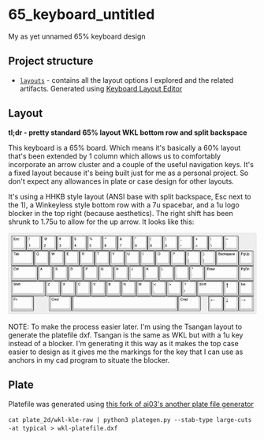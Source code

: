 # 65_keyboard_untitled

My as yet unnamed 65% keyboard design

## Project structure

- [`layouts`](layouts/) - contains all the layout options I explored and the related artifacts. Generated using [Keyboard Layout Editor](https://www.keyboard-layout-editor.com)

## Layout

**tl;dr - pretty standard 65% layout WKL bottom row and split backspace**

This keyboard is a 65% board. Which means it's basically a 60% layout that's been extended by 1 column which allows us to comfortably incorporate an arrow cluster and a couple of the useful navigation keys. It's a fixed layout because it's being built just for me as a personal project. So don't expect any allowances in plate or case design for other layouts.

It's using a HHKB style layout (ANSI base with split backspace, Esc next to the 1), a Winkeyless style bottom row with a 7u spacebar, and a 1u logo blocker in the top right (because aesthetics). The right shift has been shrunk to 1.75u to allow for the up arrow. It looks like this:

![65% WKL Layout](layouts/65-wkl.png)

NOTE: To make the process easier later. I'm using the Tsangan layout to generate the platefile dxf. Tsangan is the same as WKL but with a 1u key instead of a blocker. I'm generating it this way as it makes the top case easier to design as it gives me the markings for the key that I can use as anchors in my cad program to situate the blocker.

## Plate

Platefile was generated using [this fork of ai03's another plate file generator](https://github.com/fox-lab/another-keyboard-builder/commits/master)

`cat plate_2d/wkl-kle-raw | python3 plategen.py --stab-type large-cuts -at typical > wkl-platefile.dxf`